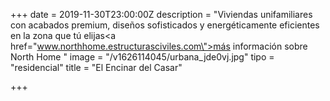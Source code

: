 +++
date = 2019-11-30T23:00:00Z
description = "Viviendas unifamiliares con acabados premium, diseños sofisticados y energéticamente eficientes en la zona que tú elijas<a href=\"www.northhome.estructurasciviles.com\">más información sobre North Home </a>"
image = "/v1626114045/urbana_jde0vj.jpg"
tipo = "residencial"
title = "El Encinar del Casar"

+++
